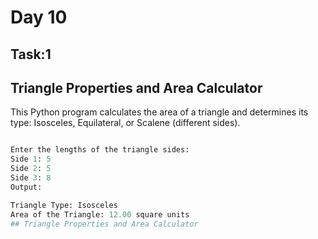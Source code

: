 # Day 10
## Task:1
## Triangle Properties and Area Calculator

This Python program calculates the area of a triangle and determines its type: Isosceles, Equilateral, or Scalene (different sides).

```python

Enter the lengths of the triangle sides:
Side 1: 5
Side 2: 5
Side 3: 8
Output:

Triangle Type: Isosceles
Area of the Triangle: 12.00 square units
## Triangle Properties and Area Calculator
